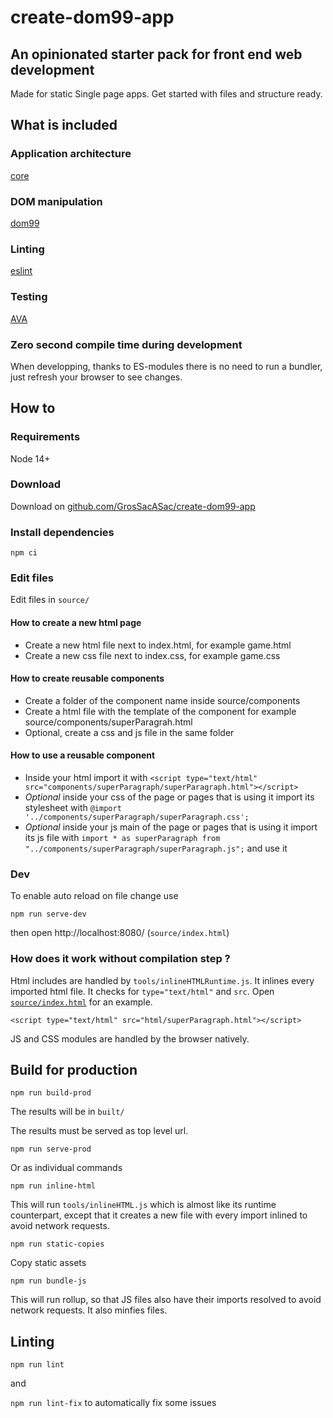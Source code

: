 # create-dom99-app

## An opinionated starter pack for front end web development

Made for static Single page apps. Get started with files and structure ready.


## What is included


### Application architecture

[core](https://github.com/mauriciosoares/core.js)

### DOM manipulation

[dom99](https://dom99.now.sh/)

### Linting

[eslint](https://eslint.org/)

### Testing

[AVA](https://github.com/avajs/ava)



### Zero second compile time during development

When developping, thanks to ES-modules there is no need to run a bundler, just refresh your browser to see changes.

## How to

### Requirements

Node 14+

### Download

Download on [github.com/GrosSacASac/create-dom99-app](https://github.com/GrosSacASac/create-dom99-app/archive/master.zip)


### Install dependencies

`npm ci`

### Edit files

Edit files in `source/`

#### How to create a new html page

 * Create a new html file next to index.html, for example game.html
 * Create a new css file next to index.css, for example game.css

#### How to create reusable components

 * Create a folder of the component name inside source/components
 * Create a html file with the template of the component for example  source/components/superParagrah.html
 * Optional, create a css and js file in the same folder

#### How to use a reusable component

 * Inside your html import it with `<script type="text/html" src="components/superParagraph/superParagraph.html"></script>`
 * _Optional_ inside your css of the page or pages that is using it import its stylesheet with `@import '../components/superParagraph/superParagraph.css';`
 * _Optional_ inside your js main of the page or pages that is using it import its js file with `import * as superParagraph from "../components/superParagraph/superParagraph.js";` and use it

### Dev


To enable auto reload on file change use 

`npm run serve-dev`

then open http://localhost:8080/ (`source/index.html`)

### How does it work without compilation step ?

Html includes are handled by `tools/inlineHTMLRuntime.js`. It inlines every imported html file.  It checks for `type="text/html"` and `src`. Open [`source/index.html`](./source/index.html) for an example.

```
<script type="text/html" src="html/superParagraph.html"></script>
```

JS and CSS modules are handled by the browser natively.

## Build for production

`npm run build-prod`

The results will be in `built/`

The results must be served as top level url.

`npm run serve-prod`

Or as individual commands

`npm run inline-html`

This will run `tools/inlineHTML.js` which is almost like its runtime counterpart, except that it creates a new file with every import inlined to avoid network requests.

`npm run static-copies`

Copy static assets

`npm run bundle-js`

This will run rollup, so that JS files also have their imports resolved to avoid network requests. It also minfies files.

## Linting


`npm run lint`

and

`npm run lint-fix` to automatically fix some issues
 
